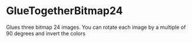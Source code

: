 # GlueTogetherBitmap24
Glues three bitmap 24 images. You can rotate each image by a multiple of 90 degrees and invert the colors
